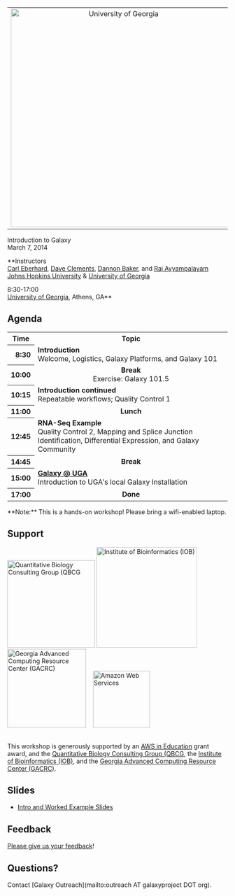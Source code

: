 <div class='center'>
<table>
  <tr>
    <td style=" border: none; text-align: center; vertical-align: middle;"> <a href='http://www.uga.edu/'><img src="/src/images/logos/UGALogoBig.gif" alt="University of Georgia" width="500" /></a> </td>
  </tr>
</table>


<div class='title'>Introduction to Galaxy<br />March 7, 2014</div>

**Instructors<br />[Carl Eberhard](/people/carl-eberhard/), [Dave Clements](/people/dave-clements/), [Dannon Baker](/src/people/dannon-baker/), and [Raj Ayyampalayam](http://plantbio.uga.edu/directory/raj-ayyampalayam)<br />[Johns Hopkins University](http://www.jhu.edu/) & [University of Georgia](http://www.uga.edu/)

8:30-17:00<br />
[University of Georgia](http://www.uga.edu/), Athens, GA**


</div>

## Agenda

<table>
  <tr class="th" >
    <th> Time </th>
    <th> Topic </th>
  </tr>
  <tr>
    <th style=" text-align: right;"> 8:30 </th>
    <td> <strong>Introduction</strong><div class='indent'>Welcome, Logistics, Galaxy Platforms, and Galaxy 101</div> </td>
  </tr>
  <tr>
    <th style=" text-align: right;"> 10:00 </th>
    <td style=" text-align: center;"> <strong>Break</strong><div class='indent'>Exercise: Galaxy 101.5</div> </td>
  </tr>
  <tr>
    <th style=" text-align: right;"> 10:15 </th>
    <td> <strong>Introduction continued</strong><div class='indent'>Repeatable workflows; Quality Control 1</div> </td>
  </tr>
  <tr>
    <th style=" text-align: right;"> 11:00 </th>
    <td style=" text-align: center;"> <strong>Lunch</strong> </td>
  </tr>
  <tr>
    <th style=" text-align: right;"> 12:45 </th>
    <td> <strong>RNA-Seq Example</strong><div class='indent'>Quality Control 2, Mapping and Splice Junction Identification, Differential Expression, and Galaxy Community</div> </td>
  </tr>
  <tr>
    <th style=" text-align: right;"> 14:45 </th>
    <td style=" text-align: center;"> <strong>Break</strong> </td>
  </tr>
  <tr>
    <th style=" text-align: right;"> 15:00 </th>
    <td> <strong><a href='https://wiki.gacrc.uga.edu/wiki/Galaxy'>Galaxy @ UGA</a></strong><div class='indent'>Introduction to UGA's local Galaxy Installation</div> </td>
  </tr>
  <tr>
    <th style=" text-align: right;"> 17:00 </th>
    <td style=" text-align: center;"> <strong>Done</strong> </td>
  </tr>
</table>



<div class='center'>**Note:** This is a hands-on workshop!  Please bring a wifi-enabled laptop.</div>

## Support

<div class='center'>
<a href='http://qbcg.uga.edu/'><img src="/src/images/logos/QBCG_UGA_Logo.png" alt="Quantitative Biology Consulting Group (QBCG" width="200px" /></a>
<a href='http://iob.uga.edu/'><img src="/src/images/logos/IOB_UGA_Logo.png" alt="Institute of Bioinformatics (IOB)" width="230px" /></a>
<a href='http://gacrc.uga.edu/'><img src="/src/images/logos/GACRC_UGA_Logo.png" alt="Georgia Advanced Computing Resource Center (GACRC)" width="180px" /></a> &nbsp;&nbsp;
<a href='http://aws.amazon.com/'><img src="/src/images/logos/AWSLogo.png" alt="Amazon Web Services" width="130px" /></a>
</div>
<br />

This workshop is generously supported by an [AWS in Education](http://aws.amazon.com/education/) grant award, and the [Quantitative Biology Consulting Group (QBCG](http://qbcg.uga.edu/), the [Institute of Bioinformatics (IOB)](http://iob.uga.edu/), and the [Georgia Advanced Computing Resource Center (GACRC)](http://gacrc.uga.edu/).  

## Slides

* [Intro and Worked Example Slides](https://depot.galaxyproject.org/hub/attachments/documents/presentations/201403UGAWorkshop.pdf)   

## Feedback

[Please give us your feedback](https://docs.google.com/forms/d/1JAnackAgHDETI__xFubZ5_udEba3EVlNz-1VFyegngY/viewform)!


## Questions?

Contact [Galaxy Outreach](mailto:outreach AT galaxyproject DOT org).
